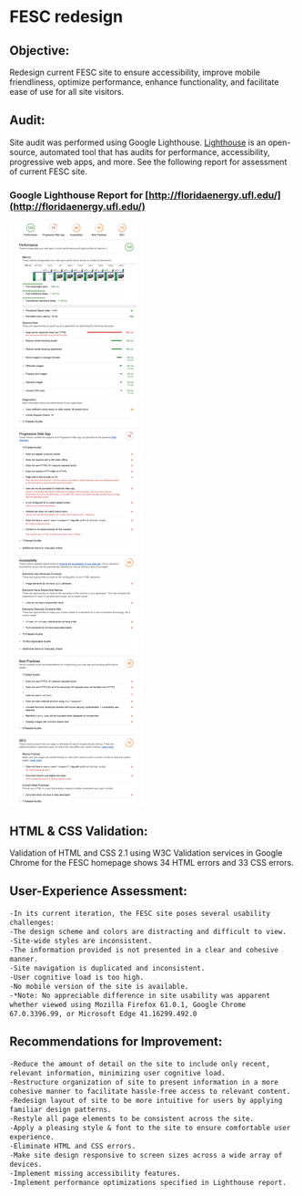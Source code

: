 # FESC redesign
## Objective:
Redesign current FESC site to ensure accessibility, improve mobile friendliness, optimize performance, enhance functionality, and facilitate ease of use for all site visitors.

## Audit:
Site audit was performed using Google Lighthouse. 
[Lighthouse](https://developers.google.com/web/tools/lighthouse/) is an open-source, automated tool that has audits for performance, accessibility, progressive web apps, and more. 
See the following report for assessment of current FESC site.
### Google Lighthouse Report for [http://floridaenergy.ufl.edu/](http://floridaenergy.ufl.edu/)
![Google Lighthouse Report: Accessibility, Performance, Progressive Web App, SEO, Best Practices](https://github.com/YetiSnack/fesc-redesign/blob/master/report.jpg)

## HTML & CSS Validation:
Validation of HTML and CSS 2.1 using W3C Validation services in Google Chrome for the FESC homepage shows 34 HTML errors and 33 CSS errors.

##  User-Experience Assessment:
	-In its current iteration, the FESC site poses several usability challenges:
	-The design scheme and colors are distracting and difficult to view.
	-Site-wide styles are inconsistent.
	-The information provided is not presented in a clear and cohesive manner.
	-Site navigation is duplicated and inconsistent.
	-User cognitive load is too high.
	-No mobile version of the site is available.
	-*Note: No appreciable difference in site usability was apparent whether viewed using Mozilla Firefox 61.0.1, Google Chrome 67.0.3396.99, or Microsoft Edge 41.16299.492.0

## Recommendations for Improvement:
	-Reduce the amount of detail on the site to include only recent, relevant information, minimizing user cognitive load.
	-Restructure organization of site to present information in a more cohesive manner to facilitate hassle-free access to relevant content.
	-Redesign layout of site to be more intuitive for users by applying familiar design patterns.
	-Restyle all page elements to be consistent across the site.
	-Apply a pleasing style & font to the site to ensure comfortable user experience.
	-Eliminate HTML and CSS errors.
	-Make site design responsive to screen sizes across a wide array of devices.
	-Implement missing accessibility features.
	-Implement performance optimizations specified in Lighthouse report.
	
	
	
	

	








